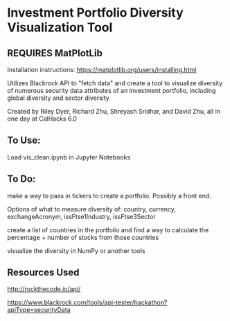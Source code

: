 # Investment Portfolio Diversity Visualization Tool
## REQUIRES MatPlotLib
Installation instructions: https://matplotlib.org/users/installing.html

Utilizes Blackrock API to "fetch data" and create a tool to visualize diversity of numerous security data attributes of an investment portfolio, including global diversity and sector diversity

Created by Riley Dyer, Richard Zhu, Shreyash Sridhar, and David Zhu, all in one day at CalHacks 6.0

## To Use:
Load vis_clean.ipynb in Jupyter Notebooks


## To Do:

make a way to pass in tickers to create a portfolio. Possibly a front end.

Options of what to measure diversity of: country, currency, exchangeAcronym, issFtse1Industry, issFtse3Sector

create a list of countries in the portfolio and find a way to calculate the percentage + number of stocks from those countries

visualize the diversity in NumPy or another tools

## Resources Used
http://rockthecode.io/api/

https://www.blackrock.com/tools/api-tester/hackathon?apiType=securityData

